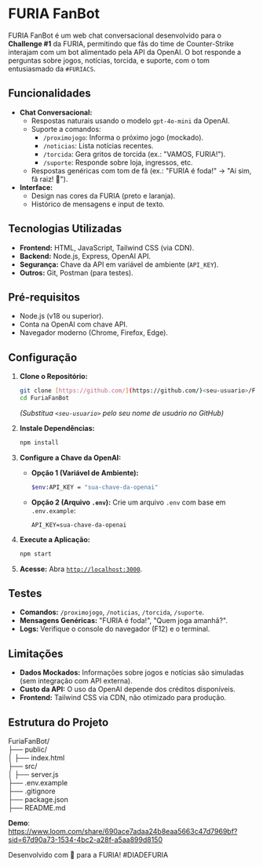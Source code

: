 # FURIA FanBot

FURIA FanBot é um web chat conversacional desenvolvido para o **Challenge #1** da FURIA, permitindo que fãs do time de Counter-Strike interajam com um bot alimentado pela API da OpenAI. O bot responde a perguntas sobre jogos, notícias, torcida, e suporte, com o tom entusiasmado da `#FURIACS`.

## Funcionalidades

* **Chat Conversacional:**
    * Respostas naturais usando o modelo `gpt-4o-mini` da OpenAI.
    * Suporte a comandos:
        * `/proximojogo`: Informa o próximo jogo (mockado).
        * `/noticias`: Lista notícias recentes.
        * `/torcida`: Gera gritos de torcida (ex.: "VAMOS, FURIA!").
        * `/suporte`: Responde sobre loja, ingressos, etc.
    * Respostas genéricas com tom de fã (ex.: "FURIA é foda!" → "Aí sim, fã raiz! 💪").
* **Interface:**
    * Design nas cores da FURIA (preto e laranja).
    * Histórico de mensagens e input de texto.

## Tecnologias Utilizadas

* **Frontend:** HTML, JavaScript, Tailwind CSS (via CDN).
* **Backend:** Node.js, Express, OpenAI API.
* **Segurança:** Chave da API em variável de ambiente (`API_KEY`).
* **Outros:** Git, Postman (para testes).

## Pré-requisitos

* Node.js (v18 ou superior).
* Conta na OpenAI com chave API.
* Navegador moderno (Chrome, Firefox, Edge).

## Configuração

1.  **Clone o Repositório:**
    ```bash
    git clone [https://github.com/](https://github.com/)<seu-usuario>/FuriaFanBot.git
    cd FuriaFanBot
    ```
    *(Substitua `<seu-usuario>` pelo seu nome de usuário no GitHub)*

2.  **Instale Dependências:**
    ```bash
    npm install
    ```

3.  **Configure a Chave da OpenAI:**
    * **Opção 1 (Variável de Ambiente):**
        ```bash
        $env:API_KEY = "sua-chave-da-openai"
        ```
    * **Opção 2 (Arquivo `.env`):**
        Crie um arquivo `.env` com base em `.env.example`:
        ```
        API_KEY=sua-chave-da-openai
        ```

4.  **Execute a Aplicação:**
    ```bash
    npm start
    ```

5.  **Acesse:** Abra [`http://localhost:3000`](http://localhost:3000).

## Testes

* **Comandos:** `/proximojogo`, `/noticias`, `/torcida`, `/suporte`.
* **Mensagens Genéricas:** "FURIA é foda!", "Quem joga amanhã?".
* **Logs:** Verifique o console do navegador (F12) e o terminal.

## Limitações

* **Dados Mockados:** Informações sobre jogos e notícias são simuladas (sem integração com API externa).
* **Custo da API:** O uso da OpenAI depende dos créditos disponíveis.
* **Frontend:** Tailwind CSS via CDN, não otimizado para produção.

## Estrutura do Projeto

FuriaFanBot/  
├── public/  
│ ├── index.html  
├── src/  
│ ├── server.js  
├── .env.example  
├── .gitignore  
├── package.json  
├── README.md

**Demo**:  
https://www.loom.com/share/690ace7adaa24b8eaa5663c47d7969bf?sid=67d90a73-1534-4bc2-a28f-a5aa899d8150  

Desenvolvido com 💪 para a FURIA! #DIADEFURIA
